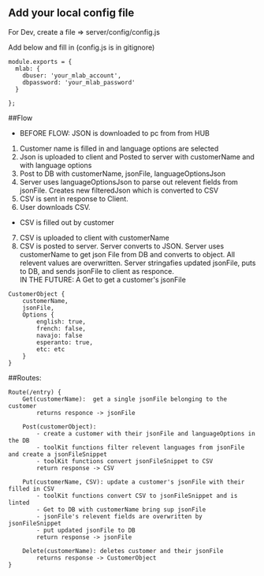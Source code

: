 ## Add your local config file

For Dev, create a file => server/config/config.js

Add below and fill in (config.js is in gitignore)

```
module.exports = {
  mlab: {
    dbuser: 'your_mlab_account',
    dbpassword: 'your_mlab_password'
  }

}; 
```


##Flow
- BEFORE FLOW: JSON is downloaded to pc from from HUB
1) Customer name is filled in and language options are selected
2) Json is uploaded to client and Posted to server with customerName and with language options
3) Post to DB with customerName, jsonFile, languageOptionsJson
4) Server uses languageOptionsJson to parse out relevent fields from jsonFile.  Creates new filteredJson which is converted to CSV
5) CSV is sent in response to Client.
6) User downloads CSV.
- CSV is filled out by customer
7) CSV is uploaded to client with customerName
8) CSV is posted to server.  Server converts to JSON.  Server uses customerName to get json File from DB and converts to object.  All relevent values are overwritten.  Server stringafies updated jsonFile, puts to DB, and sends jsonFile to client as responce.   
IN THE FUTURE: A Get to get a customer's jsonFile
```
CustomerObject {
	customerName,
	jsonFile,
	Options {
		english: true,
		french: false,
		navajo: false
		esperanto: true,
		etc: etc
	}
}
```
##Routes:
```
Route(/entry) {
	Get(customerName):  get a single jsonFile belonging to the customer
		returns responce -> jsonFile

	Post(customerObject): 
		- create a customer with their jsonFile and languageOptions in the DB
		- toolKit functions filter relevent languages from jsonFile and create a jsonFileSnippet
		- toolKit functions convert jsonFileSnippet to CSV
		return response -> CSV

	Put(customerName, CSV): update a customer's jsonFile with their filled in CSV
		- toolKit functions convert CSV to jsonFileSnippet and is linted
		- Get to DB with customerName bring sup jsonFile
		- jsonFile's relevent fields are overwritten by jsonFileSnippet
		- put updated jsonFile to DB
		return response -> jsonFile

	Delete(customerName): deletes customer and their jsonFile
		returns response -> CustomerObject
}
```